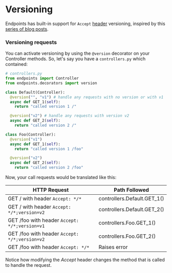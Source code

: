 # Versioning


Endpoints has built-in support for `Accept` [header](http://www.w3.org/Protocols/rfc2616/rfc2616-sec14.html) versioning, inspired by this [series of blog posts](http://urthen.github.io/2013/05/09/ways-to-version-your-api/).


### Versioning requests

You can activate versioning by using the `@version` decorator on your Controller methods. So, let's say you have a `controllers.py` which contained:


```python
# controllers.py
from endpoints import Controller
from endpoints.decorators import version

class Default(Controller):
  @version("", "v1") # handle any requests with no version or with v1
  async def GET_1(self):
    return "called version 1 /"

  @version("v2") # handle any requests with version v2
  async def GET_2(self):
    return "called version 2 /"

class Foo(Controller):
  @version("v1")
  async def GET_1(self):
    return "called version 1 /foo"

  @version("v2")
  async def GET_2(self):
    return "called version 2 /foo"
```

Now, your call requests would be translated like this:

|HTTP Request                                    | Path Followed                   |
|----------------------------------------------- | ------------------------------- |
|GET / with header `Accept: */*`                 | controllers.Default.GET_1()     |
|GET / with header `Accept: */*;version=v2`      | controllers.Default.GET_2()     |
|GET /foo with header `Accept: */*;version=v1`   | controllers.Foo.GET_1()         |
|GET /foo with header `Accept: */*;version=v2`   | controllers.Foo.GET_2()         |
|GET /foo with header `Accept: */*`              | Raises error                    |

Notice how modifying the _Accept_ header changes the method that is called to handle the request.


